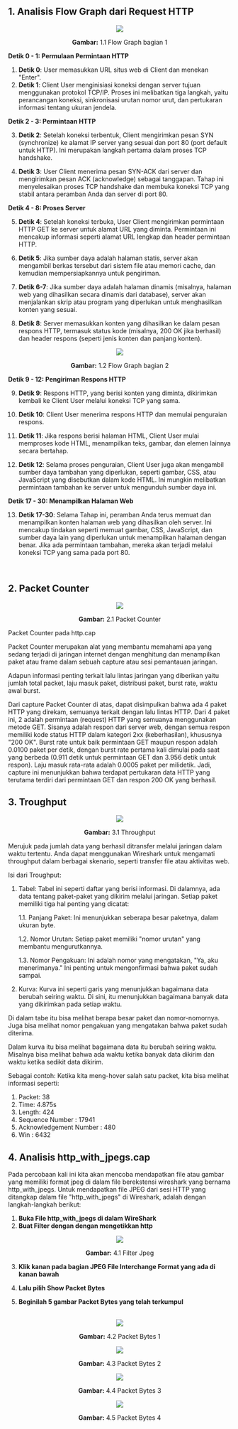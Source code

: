 ## 1. Analisis Flow Graph dari Request HTTP

<div align="center">
<img src="assets/http_flowgraph1.png">
<p><strong>Gambar:</strong> 1.1 Flow Graph bagian 1</p>
</div>

**Detik 0 - 1: Permulaan Permintaan HTTP**

1. **Detik 0**: User memasukkan URL situs web di Client dan menekan "Enter".
2. **Detik 1**: Client User menginisiasi koneksi dengan server tujuan menggunakan protokol TCP/IP. Proses ini melibatkan tiga langkah, yaitu perancangan koneksi, sinkronisasi urutan nomor urut, dan pertukaran informasi tentang ukuran jendela.

**Detik 2 - 3: Permintaan HTTP**

3. **Detik 2**: Setelah koneksi terbentuk, Client mengirimkan pesan SYN (synchronize) ke alamat IP server yang sesuai dan port 80 (port default untuk HTTP). Ini merupakan langkah pertama dalam proses TCP handshake.

4. **Detik 3**: User Client menerima pesan SYN-ACK dari server dan mengirimkan pesan ACK (acknowledge) sebagai tanggapan. Tahap ini menyelesaikan proses TCP handshake dan membuka koneksi TCP yang stabil antara peramban Anda dan server di port 80.

**Detik 4 - 8: Proses Server**

5. **Detik 4**: Setelah koneksi terbuka, User Client mengirimkan permintaan HTTP GET ke server untuk alamat URL yang diminta. Permintaan ini mencakup informasi seperti alamat URL lengkap dan header permintaan HTTP.

6. **Detik 5**: Jika sumber daya adalah halaman statis, server akan mengambil berkas tersebut dari sistem file atau memori cache, dan kemudian mempersiapkannya untuk pengiriman.

7. **Detik 6-7**: Jika sumber daya adalah halaman dinamis (misalnya, halaman web yang dihasilkan secara dinamis dari database), server akan menjalankan skrip atau program yang diperlukan untuk menghasilkan konten yang sesuai.

8. **Detik 8**: Server memasukkan konten yang dihasilkan ke dalam pesan respons HTTP, termasuk status kode (misalnya, 200 OK jika berhasil) dan header respons (seperti jenis konten dan panjang konten).

<div align="center">
<img src="assets/http_flowgraph2.png">
<p><strong>Gambar:</strong> 1.2 Flow Graph bagian 2 </p>
</div>


**Detik 9 - 12: Pengiriman Respons HTTP**

9. **Detik 9**: Respons HTTP, yang berisi konten yang diminta, dikirimkan kembali ke Client User melalui koneksi TCP yang sama.

10. **Detik 10**: Client User menerima respons HTTP dan memulai penguraian respons.

11. **Detik 11**: Jika respons berisi halaman HTML, Client User mulai memproses kode HTML, menampilkan teks, gambar, dan elemen lainnya secara bertahap.

12. **Detik 12**: Selama proses penguraian, Client User juga akan mengambil sumber daya tambahan yang diperlukan, seperti gambar, CSS, atau JavaScript yang disebutkan dalam kode HTML. Ini mungkin melibatkan permintaan tambahan ke server untuk mengunduh sumber daya ini.

**Detik 17 - 30: Menampilkan Halaman Web**

13. **Detik 17-30**: Selama Tahap ini, peramban Anda terus memuat dan menampilkan konten halaman web yang dihasilkan oleh server. Ini mencakup tindakan seperti memuat gambar, CSS, JavaScript, dan sumber daya lain yang diperlukan untuk menampilkan halaman dengan benar. Jika ada permintaan tambahan, mereka akan terjadi melalui koneksi TCP yang sama pada port 80.

</br>

## 2. Packet Counter

<div align="center">
<img src="assets/http_packet_counter.png">
<p><strong>Gambar:</strong> 2.1 Packet Counter </p>
</div>

Packet Counter pada http.cap

Packet Counter merupakan alat yang membantu memahami apa yang sedang terjadi di jaringan internet dengan menghitung dan menampilkan paket atau frame dalam sebuah capture atau sesi pemantauan jaringan. 

Adapun informasi penting terkait lalu lintas jaringan yang diberikan yaitu jumlah total packet, laju masuk paket, distribusi paket, burst rate, waktu awal burst.

Dari capture Packet Counter di atas, dapat disimpulkan bahwa ada 4 paket HTTP yang direkam, semuanya terkait dengan lalu lintas HTTP. Dari 4 paket ini, 2 adalah permintaan (request) HTTP yang semuanya menggunakan metode GET. Sisanya adalah respon dari server web, dengan semua respon memiliki kode status HTTP dalam kategori 2xx (keberhasilan), khususnya "200 OK". Burst rate untuk baik permintaan GET maupun respon adalah 0.0100 paket per detik, dengan burst rate pertama kali dimulai pada saat yang berbeda (0.911 detik untuk permintaan GET dan 3.956 detik untuk respon). Laju masuk rata-rata adalah 0.0005 paket per milidetik. Jadi, capture ini menunjukkan bahwa terdapat pertukaran data HTTP yang terutama terdiri dari permintaan GET dan respon 200 OK yang berhasil.

## 3. Troughput

<div align="center">
<img src="assets/http_Throughput.png">
<p><strong>Gambar:</strong> 3.1 Throughput </p>
</div>

 Merujuk pada jumlah data yang berhasil ditransfer melalui jaringan dalam waktu tertentu. Anda dapat menggunakan Wireshark untuk mengamati throughput dalam berbagai skenario, seperti transfer file atau aktivitas web.

Isi dari Troughput:
1. Tabel: Tabel ini seperti daftar yang berisi informasi. Di dalamnya, ada data tentang paket-paket yang dikirim melalui jaringan. Setiap paket memiliki tiga hal penting yang dicatat:

	1.1. Panjang Paket: Ini menunjukkan seberapa besar paketnya, dalam ukuran byte.

	1.2. Nomor Urutan: Setiap paket memiliki "nomor urutan" yang membantu mengurutkannya.

	1.3. Nomor Pengakuan: Ini adalah nomor yang mengatakan, "Ya, aku menerimanya." Ini penting untuk mengonfirmasi bahwa paket sudah sampai.

2. Kurva: Kurva ini seperti garis yang menunjukkan bagaimana data berubah seiring waktu. Di sini, itu menunjukkan bagaimana banyak data yang dikirimkan pada setiap waktu.

Di dalam tabe itu bisa melihat berapa besar paket dan nomor-nomornya. Juga bisa melihat nomor pengakuan yang mengatakan bahwa paket sudah diterima.

Dalam kurva itu bisa melihat bagaimana data itu berubah seiring waktu. Misalnya bisa melihat bahwa ada waktu ketika banyak data dikirim dan waktu ketika sedikit data dikirim.

Sebagai contoh: 
Ketika kita meng-hover salah satu packet, kita bisa melihat informasi seperti:

1. Packet: 38
2. Time: 4.875s
3. Length: 424
4. Sequence Number : 17941
5. Acknowledgement Number : 480
6. Win : 6432

## 4. Analisis http_with_jpegs.cap

Pada percobaan kali ini kita akan mencoba mendapatkan file atau gambar yang memiliki format jpeg di dalam file berekstensi wireshark yang bernama http_with_jpegs. Untuk mendapatkan file JPEG dari sesi HTTP yang ditangkap dalam file "http_with_jpegs" di Wireshark, adalah dengan langkah-langkah berikut:

1. **Buka File http_with_jpegs di dalam WireShark**
2. **Buat Filter dengan dengan mengetikkan http**

<div align="center">
<img src="assets/http_filter_jpeg.png">
<p><strong>Gambar:</strong> 4.1 Filter Jpeg </p>
</div>

3. **Klik kanan pada bagian JPEG File Interchange Format yang ada di kanan bawah**

4. **Lalu pilih Show Packet Bytes**

5. **Beginilah 5 gambar Packet Bytes yang telah terkumpul**

</br>

<div align="center">
<img src="assets/http_show_packet_bytes1.png">
<p><strong>Gambar:</strong> 4.2 Packet Bytes 1 </p>
</div>

<div align="center">
<img src="assets/http_show_packet_bytes2.png">
<p><strong>Gambar:</strong> 4.3 Packet Bytes 2 </p>
</div>

<div align="center">
<img src="assets/http_show_packet_bytes3.png">
<p><strong>Gambar:</strong> 4.4 Packet Bytes 3 </p>
</div>

<div align="center">
<img src="assets/http_show_packet_bytes4.png">
<p><strong>Gambar:</strong> 4.5 Packet Bytes 4 </p>
</div>